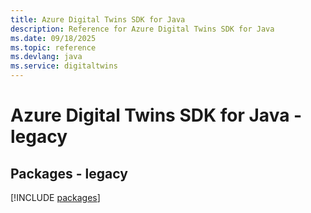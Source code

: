 ```yaml
---
title: Azure Digital Twins SDK for Java
description: Reference for Azure Digital Twins SDK for Java
ms.date: 09/18/2025
ms.topic: reference
ms.devlang: java
ms.service: digitaltwins
---
```

# Azure Digital Twins SDK for Java - legacy
## Packages - legacy
[!INCLUDE [packages](digital-twins-index.md)]